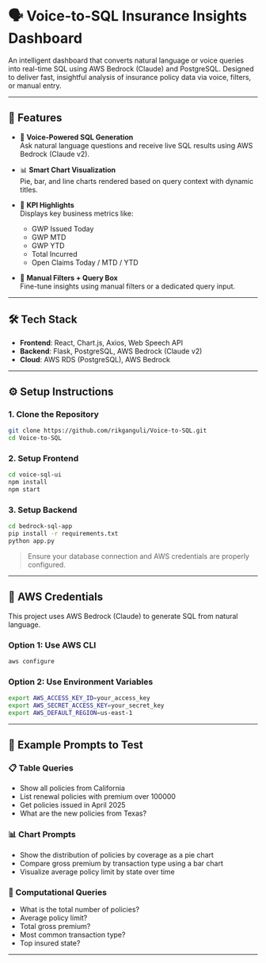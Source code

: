 
# 🗣️ Voice-to-SQL Insurance Insights Dashboard

An intelligent dashboard that converts natural language or voice queries into real-time SQL using AWS Bedrock (Claude) and PostgreSQL. Designed to deliver fast, insightful analysis of insurance policy data via voice, filters, or manual entry.

---

## 🚀 Features

- 🎤 **Voice-Powered SQL Generation**  
  Ask natural language questions and receive live SQL results using AWS Bedrock (Claude v2).

- 📊 **Smart Chart Visualization**  
  Pie, bar, and line charts rendered based on query context with dynamic titles.

- 🧠 **KPI Highlights**  
  Displays key business metrics like:
  - GWP Issued Today
  - GWP MTD
  - GWP YTD
  - Total Incurred
  - Open Claims Today / MTD / YTD

- 🎯 **Manual Filters + Query Box**  
  Fine-tune insights using manual filters or a dedicated query input.

---

## 🛠️ Tech Stack

- **Frontend**: React, Chart.js, Axios, Web Speech API
- **Backend**: Flask, PostgreSQL, AWS Bedrock (Claude v2)
- **Cloud**: AWS RDS (PostgreSQL), AWS Bedrock

---

## ⚙️ Setup Instructions

### 1. Clone the Repository

```bash
git clone https://github.com/rikganguli/Voice-to-SQL.git
cd Voice-to-SQL
```

### 2. Setup Frontend

```bash
cd voice-sql-ui
npm install
npm start
```

### 3. Setup Backend

```bash
cd bedrock-sql-app
pip install -r requirements.txt
python app.py
```

> Ensure your database connection and AWS credentials are properly configured.

---

## 🔐 AWS Credentials

This project uses AWS Bedrock (Claude) to generate SQL from natural language.

### Option 1: Use AWS CLI

```bash
aws configure
```

### Option 2: Use Environment Variables

```bash
export AWS_ACCESS_KEY_ID=your_access_key
export AWS_SECRET_ACCESS_KEY=your_secret_key
export AWS_DEFAULT_REGION=us-east-1
```

---

## 🧪 Example Prompts to Test

### 📋 Table Queries

- Show all policies from California
- List renewal policies with premium over 100000
- Get policies issued in April 2025
- What are the new policies from Texas?

### 📊 Chart Prompts

- Show the distribution of policies by coverage as a pie chart
- Compare gross premium by transaction type using a bar chart
- Visualize average policy limit by state over time

### 🔢 Computational Queries

- What is the total number of policies?
- Average policy limit?
- Total gross premium?
- Most common transaction type?
- Top insured state?

---

